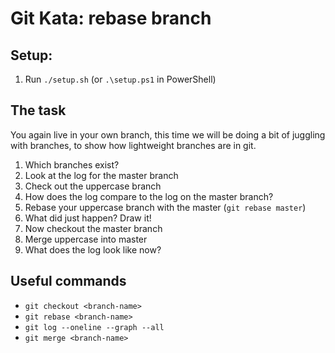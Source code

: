 # Git Kata: rebase branch

## Setup:
1. Run `./setup.sh` (or `.\setup.ps1` in PowerShell)


## The task
You again live in your own branch, this time we will be doing a bit of juggling with branches, to show how lightweight branches are in git.

1. Which branches exist?
1. Look at the log for the master branch
1. Check out the uppercase branch
1. How does the log compare to the log on the master branch?
1. Rebase your uppercase branch with the master (`git rebase master`)
1. What did just happen? Draw it!
1. Now checkout the master branch
1. Merge uppercase into master
1. What does the log look like now?

## Useful commands
- `git checkout <branch-name>`
- `git rebase <branch-name>`
- `git log --oneline --graph --all`
- `git merge <branch-name>`

